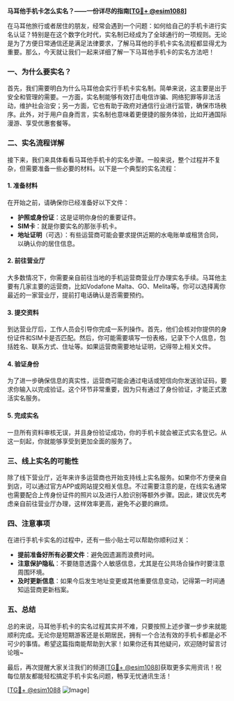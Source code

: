 **马耳他手机卡怎么实名？——一份详尽的指南[[TG💪+ @esim1088](https://t.me/s/esim1088)]**

在马耳他旅行或者居住的朋友，经常会遇到一个问题：如何给自己的手机卡进行实名认证？特别是在这个数字化时代，实名制已经成为了全球通行的一项规则。无论是为了方便日常通信还是满足法律要求，了解马耳他的手机卡实名流程都显得尤为重要。那么，今天就让我们一起来详细了解一下马耳他手机卡的实名方法吧！

### 一、为什么要实名？

首先，我们需要明白为什么马耳他会实行手机卡实名制。简单来说，这主要是出于安全和管理的需要。一方面，实名制能够有效打击电信诈骗、网络犯罪等非法活动，维护社会治安；另一方面，它也有助于政府对通信行业进行监管，确保市场秩序。此外，对于用户自身而言，实名制也意味着更便捷的服务体验，比如开通国际漫游、享受优惠套餐等。

### 二、实名流程详解

接下来，我们来具体看看马耳他手机卡的实名步骤。一般来说，整个过程并不复杂，但需要准备一些必要的材料。以下是一个典型的实名流程：

#### 1. 准备材料

在开始之前，请确保你已经准备好以下文件：
- **护照或身份证**：这是证明你身份的重要证件。
- **SIM卡**：就是你要实名的那张手机卡。
- **地址证明**（可选）：有些运营商可能会要求提供近期的水电账单或租赁合同，以确认你的居住信息。

#### 2. 前往营业厅

大多数情况下，你需要亲自前往当地的手机运营商营业厅办理实名手续。马耳他主要有几家主要的运营商，比如Vodafone Malta、GO、Melita等。你可以选择离你最近的一家营业厅，提前打电话确认是否需要预约。

#### 3. 提交资料

到达营业厅后，工作人员会引导你完成一系列操作。首先，他们会核对你提供的身份证件和SIM卡是否匹配。然后，你可能需要填写一份表格，记录下个人信息，包括姓名、联系方式、住址等。如果运营商需要地址证明，记得带上相关文件。

#### 4. 验证身份

为了进一步确保信息的真实性，运营商可能会通过电话或短信向你发送验证码，要求你输入以完成验证。这个环节非常重要，因为只有通过了身份验证，才能正式激活实名服务。

#### 5. 完成实名

一旦所有资料审核无误，并且身份验证成功，你的手机卡就会被正式实名登记。从这一刻起，你就能够享受到更加全面的服务了。

### 三、线上实名的可能性

除了线下营业厅，近年来许多运营商也开始支持线上实名服务。如果你不方便亲自到店，可以通过官方APP或网站提交相关信息。不过需要注意的是，在线实名通常也需要配合上传身份证件的照片以及进行人脸识别等额外步骤。因此，建议优先考虑亲自前往营业厅办理，这样效率更高，避免不必要的麻烦。

### 四、注意事项

在进行手机卡实名的过程中，还有一些小贴士可以帮助你顺利过关：
- **提前准备好所有必要文件**：避免因遗漏而浪费时间。
- **注意保护隐私**：不要随意透露个人敏感信息，尤其是在公共场合操作时要注意周围环境。
- **及时更新信息**：如果今后发生地址变更或其他重要信息变动，记得第一时间通知运营商更新档案。

### 五、总结

总的来说，马耳他手机卡的实名过程其实并不难，只要按照上述步骤一步步来就能顺利完成。无论你是短期游客还是长期居民，拥有一个合法有效的手机卡都是必不可少的事情。希望这篇指南能帮助到大家！如果你还有其他疑问，欢迎随时留言讨论哦~

最后，再次提醒大家关注我们的频道[[TG💪+ @esim1088](https://t.me/s/esim1088)]获取更多实用资讯！祝每位朋友都能轻松搞定手机卡实名问题，畅享无忧通讯生活！

[[TG💪+ @esim1088](https://t.me/s/esim1088) ![Image](https://i.postimg.cc/4NQfJmqS/Snipaste-2025-05-13-00-14-12.png)]